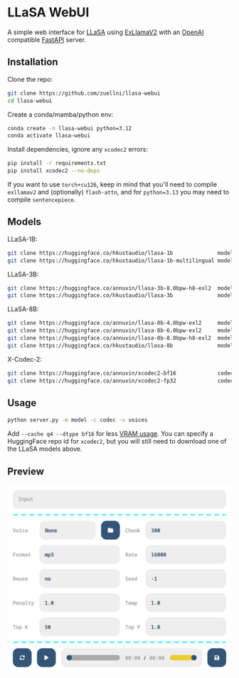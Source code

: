# LLaSA WebUI
A simple web interface for [LLaSA](https://huggingface.co/collections/HKUSTAudio/llasa-679b87dbd06ac556cc0e0f44) using [ExLlamaV2](https://github.com/turboderp-org/exllamav2) with an [OpenAI](https://platform.openai.com/docs/guides/text-to-speech) compatible [FastAPI](https://github.com/fastapi/fastapi) server.

## Installation
Clone the repo:
```sh
git clone https://github.com/zuellni/llasa-webui
cd llasa-webui
```

Create a conda/mamba/python env:
```sh
conda create -n llasa-webui python=3.12
conda activate llasa-webui
```

Install dependencies, ignore any `xcodec2` errors:
```sh
pip install -r requirements.txt
pip install xcodec2 --no-deps
```
If you want to use `torch+cu126`, keep in mind that you'll need to compile `exllamav2` and (optionally) `flash-attn`, and for `python=3.13` you may need to compile `sentencepiece`.

## Models
LLaSA-1B:
```sh
git clone https://huggingface.co/hkustaudio/llasa-1b              model # bf16
git clone https://huggingface.co/hkustaudio/llasa-1b-multilingual model # bf16
```

LLaSA-3B:
```sh
git clone https://huggingface.co/annuvin/llasa-3b-8.0bpw-h8-exl2  model # 8bpw
git clone https://huggingface.co/hkustaudio/llasa-3b              model # bf16
```

LLaSA-8B:
```sh
git clone https://huggingface.co/annuvin/llasa-8b-4.0bpw-exl2     model # 4bpw
git clone https://huggingface.co/annuvin/llasa-8b-6.0bpw-exl2     model # 6bpw
git clone https://huggingface.co/annuvin/llasa-8b-8.0bpw-h8-exl2  model # 8bpw
git clone https://huggingface.co/hkustaudio/llasa-8b              model # bf16
```

X-Codec-2:
```sh
git clone https://huggingface.co/annuvin/xcodec2-bf16             codec # bf16
git clone https://huggingface.co/annuvin/xcodec2-fp32             codec # fp32
```

## Usage
```sh
python server.py -m model -c codec -v voices
```
Add `--cache q4 --dtype bf16` for less [VRAM usage](https://www.canirunthisllm.net). You can specify a HuggingFace repo id for `xcodec2`, but you will still need to download one of the LLaSA models above.

## Preview
![Preview](assets/preview.png)
